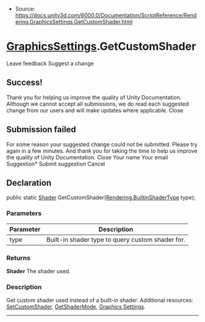 * Source: https://docs.unity3d.com/6000.0/Documentation/ScriptReference/Rendering.GraphicsSettings.GetCustomShader.html

#  [GraphicsSettings](https://docs.unity3d.com/6000.0/Documentation/ScriptReference/Rendering.GraphicsSettings.html).GetCustomShader
Leave feedback
Suggest a change
## Success!
Thank you for helping us improve the quality of Unity Documentation. Although we cannot accept all submissions, we do read each suggested change from our users and will make updates where applicable.
Close
## Submission failed
For some reason your suggested change could not be submitted. Please <a>try again</a> in a few minutes. And thank you for taking the time to help us improve the quality of Unity Documentation.
Close
Your name Your email Suggestion* Submit suggestion
Cancel
## Declaration
public static [Shader](https://docs.unity3d.com/6000.0/Documentation/ScriptReference/Shader.html) GetCustomShader([Rendering.BuiltinShaderType](https://docs.unity3d.com/6000.0/Documentation/ScriptReference/Rendering.BuiltinShaderType.html) type); 
### Parameters
Parameter | Description  
---|---  
type | Built-in shader type to query custom shader for.  
### Returns
**Shader** The shader used. 
### Description
Get custom shader used instead of a built-in shader.
Additional resources: [SetCustomShader](https://docs.unity3d.com/6000.0/Documentation/ScriptReference/Rendering.GraphicsSettings.SetCustomShader.html), [GetShaderMode](https://docs.unity3d.com/6000.0/Documentation/ScriptReference/Rendering.GraphicsSettings.GetShaderMode.html), [Graphics Settings](https://docs.unity3d.com/6000.0/Documentation/Manual/class-GraphicsSettings.html).
* * *
